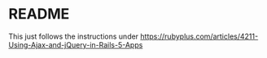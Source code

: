 # README

This just follows the instructions under https://rubyplus.com/articles/4211-Using-Ajax-and-jQuery-in-Rails-5-Apps
